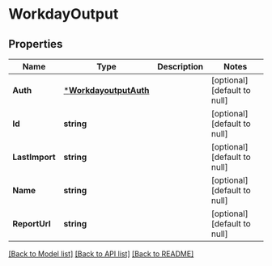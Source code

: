 # WorkdayOutput

## Properties
Name | Type | Description | Notes
------------ | ------------- | ------------- | -------------
**Auth** | [***WorkdayoutputAuth**](workdayoutput_auth.md) |  | [optional] [default to null]
**Id** | **string** |  | [optional] [default to null]
**LastImport** | **string** |  | [optional] [default to null]
**Name** | **string** |  | [optional] [default to null]
**ReportUrl** | **string** |  | [optional] [default to null]

[[Back to Model list]](../README.md#documentation-for-models) [[Back to API list]](../README.md#documentation-for-api-endpoints) [[Back to README]](../README.md)


